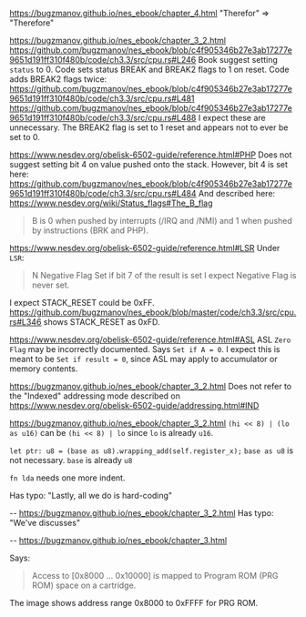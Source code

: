 https://bugzmanov.github.io/nes_ebook/chapter_4.html
"Therefor" => "Therefore"

https://bugzmanov.github.io/nes_ebook/chapter_3_2.html
https://github.com/bugzmanov/nes_ebook/blob/c4f905346b27e3ab17277e9651d191ff310f480b/code/ch3.3/src/cpu.rs#L246
Book suggest setting `status` to 0. Code sets status BREAK and BREAK2 flags to 1 on reset.
Code adds BREAK2 flags twice:
https://github.com/bugzmanov/nes_ebook/blob/c4f905346b27e3ab17277e9651d191ff310f480b/code/ch3.3/src/cpu.rs#L481
https://github.com/bugzmanov/nes_ebook/blob/c4f905346b27e3ab17277e9651d191ff310f480b/code/ch3.3/src/cpu.rs#L488
I expect these are unnecessary. The BREAK2 flag is set to 1 reset and appears not to ever be set to 0.

https://www.nesdev.org/obelisk-6502-guide/reference.html#PHP
Does not suggest setting bit 4 on value pushed onto the stack.
However, bit 4 is set here: https://github.com/bugzmanov/nes_ebook/blob/c4f905346b27e3ab17277e9651d191ff310f480b/code/ch3.3/src/cpu.rs#L484
And described here: https://www.nesdev.org/wiki/Status_flags#The_B_flag
> B is 0 when pushed by interrupts (/IRQ and /NMI) and 1 when pushed by instructions (BRK and PHP).

https://www.nesdev.org/obelisk-6502-guide/reference.html#LSR
Under `LSR`:
> N	Negative Flag	Set if bit 7 of the result is set
I expect Negative Flag is never set.

I expect STACK_RESET could be 0xFF. https://github.com/bugzmanov/nes_ebook/blob/master/code/ch3.3/src/cpu.rs#L346 shows STACK_RESET as 0xFD.

https://www.nesdev.org/obelisk-6502-guide/reference.html#ASL
ASL `Zero Flag` may be incorrectly documented. Says `Set if A = 0`. I expect this is meant to be `Set if result = 0`, since ASL may apply to accumulator or memory contents.

https://bugzmanov.github.io/nes_ebook/chapter_3_2.html
Does not refer to the "Indexed" addressing mode described on https://www.nesdev.org/obelisk-6502-guide/addressing.html#IND

https://bugzmanov.github.io/nes_ebook/chapter_3_2.html
`(hi << 8) | (lo as u16)` can be `(hi << 8) | lo` since `lo` is already `u16`.

`let ptr: u8 = (base as u8).wrapping_add(self.register_x);`
`base as u8` is not necessary. `base` is already `u8`

`fn lda` needs one more indent.

Has typo: "Lastly, all we do is hard-coding"

--
https://bugzmanov.github.io/nes_ebook/chapter_3_2.html
Has typo: "We've discusses"

--
https://bugzmanov.github.io/nes_ebook/chapter_3.html

Says:
> Access to [0x8000 … 0x10000] is mapped to Program ROM (PRG ROM) space on a cartridge.

The image shows address range 0x8000 to 0xFFFF for PRG ROM.